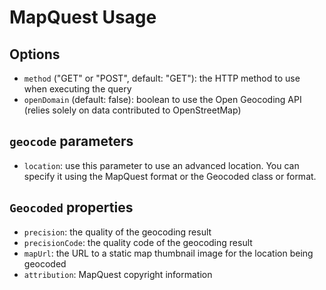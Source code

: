 # MapQuest Usage

## Options

- `method` ("GET" or "POST", default: "GET"): the HTTP method to use when executing the query
- `openDomain` (default: false): boolean to use the Open Geocoding API (relies solely on data contributed to OpenStreetMap)

## `geocode` parameters

- `location`: use this parameter to use an advanced location. You can specify it using the MapQuest format or the Geocoded class or format.

## `Geocoded` properties

- `precision`: the quality of the geocoding result
- `precisionCode`: the quality code of the geocoding result
- `mapUrl`: the URL to a static map thumbnail image for the location being geocoded
- `attribution`: MapQuest copyright information
